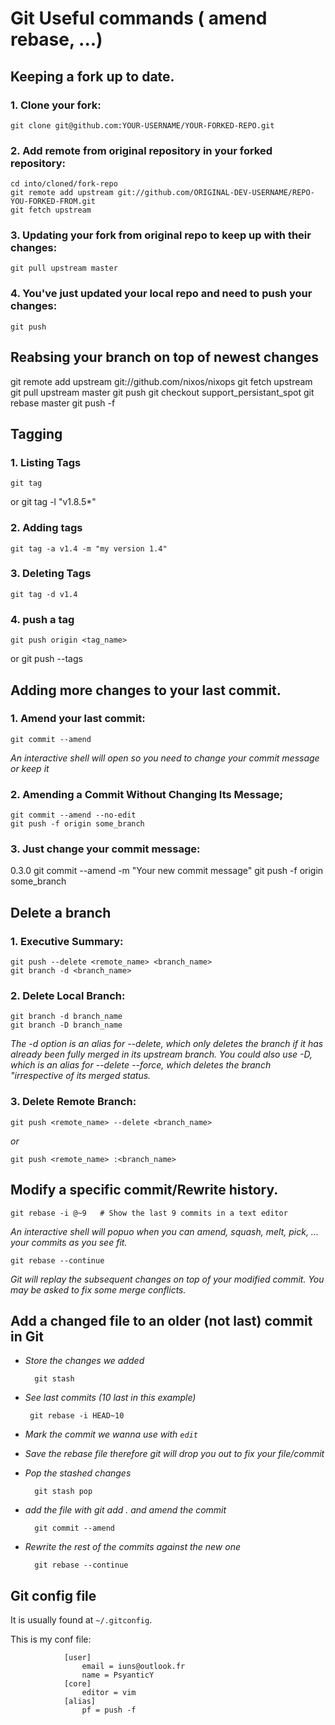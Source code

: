 # Git Useful commands ( amend rebase, ...)

## Keeping a fork up to date.

### 1. Clone your fork:

    git clone git@github.com:YOUR-USERNAME/YOUR-FORKED-REPO.git

### 2. Add remote from original repository in your forked repository:

    cd into/cloned/fork-repo
    git remote add upstream git://github.com/ORIGINAL-DEV-USERNAME/REPO-YOU-FORKED-FROM.git
    git fetch upstream

### 3. Updating your fork from original repo to keep up with their changes:

    git pull upstream master

### 4. You've just updated your local repo and need to push your changes:

    git push
    
## Reabsing your branch on top of newest changes

 git remote add upstream git://github.com/nixos/nixops
  git fetch upstream
  git pull upstream master
  git push
  git checkout support_persistant_spot 
   git rebase master
   git push -f 



## Tagging

### 1. Listing Tags

    git tag
or
    git tag -l "v1.8.5*"

### 2. Adding tags

    git tag -a v1.4 -m "my version 1.4"

### 3. Deleting Tags

    git tag -d v1.4

### 4. push a tag

    git push origin <tag_name>
or
    git push --tags


## Adding more changes to your last commit.

### 1. Amend your last commit:

    git commit --amend
_An interactive shell will open so you need to change your commit message or keep it_

### 2. Amending a Commit Without Changing Its Message;

    git commit --amend --no-edit
    git push -f origin some_branch

### 3. Just change your commit message:
0.3.0
    git commit --amend -m "Your new commit message"
    git push -f origin some_branch

## Delete a branch

### 1. Executive Summary:

    git push --delete <remote_name> <branch_name>
    git branch -d <branch_name>

### 2. Delete Local Branch:

    git branch -d branch_name
    git branch -D branch_name
_The -d option is an alias for --delete, which only deletes the branch if it has already been fully merged in its upstream branch. You could also use -D, which is an alias for --delete --force, which deletes the branch "irrespective of its merged status._

### 3. Delete Remote Branch:

    git push <remote_name> --delete <branch_name>
_or_

    git push <remote_name> :<branch_name>

## Modify a specific commit/Rewrite history.

    git rebase -i @~9   # Show the last 9 commits in a text editor
_An interactive shell will popuo when you can amend, squash, melt, pick, ... your commits as you see fit._

    git rebase --continue

_Git will replay the subsequent changes on top of your modified commit. You may be asked to fix some merge conflicts._

## Add a changed file to an older (not last) commit in Git

* _Store the changes we added_

	    git stash

* _See last commits (10 last in this example)_

 	   git rebase -i HEAD~10

* _Mark the commit we wanna use with `edit`_

* _Save the rebase file therefore git will drop you out to fix your file/commit_

* _Pop the stashed changes_

	    git stash pop

* _add the file with git add . and amend the commit_

	    git commit --amend

* _Rewrite the rest of the commits against the new one_

	    git rebase --continue

## Git config file

It is usually found at `~/.gitconfig`.

This is my conf file:

				[user]
					email = iuns@outlook.fr
					name = PsyanticY
				[core]
					editor = vim
				[alias]
					pf = push -f

